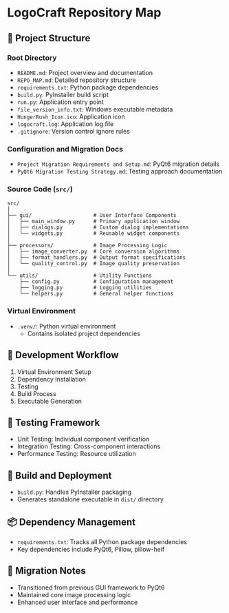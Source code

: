 # LogoCraft Repository Map

## 📂 Project Structure

### Root Directory
- `README.md`: Project overview and documentation
- `REPO_MAP.md`: Detailed repository structure
- `requirements.txt`: Python package dependencies
- `build.py`: PyInstaller build script
- `run.py`: Application entry point
- `file_version_info.txt`: Windows executable metadata
- `HungerRush_Icon.ico`: Application icon
- `logocraft.log`: Application log file
- `.gitignore`: Version control ignore rules

### Configuration and Migration Docs
- `Project Migration Requirements and Setup.md`: PyQt6 migration details
- `PyQt6 Migration Testing Strategy.md`: Testing approach documentation

### Source Code (`src/`)
```
src/
│
├── gui/                    # User Interface Components
│   ├── main_window.py      # Primary application window
│   ├── dialogs.py          # Custom dialog implementations
│   └── widgets.py          # Reusable widget components
│
├── processors/             # Image Processing Logic
│   ├── image_converter.py  # Core conversion algorithms
│   ├── format_handlers.py  # Output format specifications
│   └── quality_control.py  # Image quality preservation
│
└── utils/                  # Utility Functions
    ├── config.py           # Configuration management
    ├── logging.py          # Logging utilities
    └── helpers.py          # General helper functions
```

### Virtual Environment
- `.venv/`: Python virtual environment
  - Contains isolated project dependencies

## 🔧 Development Workflow
1. Virtual Environment Setup
2. Dependency Installation
3. Testing
4. Build Process
5. Executable Generation

## 🧪 Testing Framework
- Unit Testing: Individual component verification
- Integration Testing: Cross-component interactions
- Performance Testing: Resource utilization

## 🚀 Build and Deployment
- `build.py`: Handles PyInstaller packaging
- Generates standalone executable in `dist/` directory

## 📦 Dependency Management
- `requirements.txt`: Tracks all Python package dependencies
- Key dependencies include PyQt6, Pillow, pillow-heif

## 🔄 Migration Notes
- Transitioned from previous GUI framework to PyQt6
- Maintained core image processing logic
- Enhanced user interface and performance